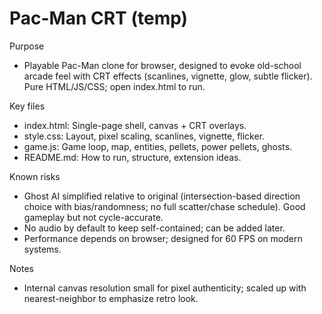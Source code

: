 # Pac-Man CRT (temp)

Purpose
- Playable Pac-Man clone for browser, designed to evoke old-school arcade feel with CRT effects (scanlines, vignette, glow, subtle flicker). Pure HTML/JS/CSS; open index.html to run.

Key files
- index.html: Single-page shell, canvas + CRT overlays.
- style.css: Layout, pixel scaling, scanlines, vignette, flicker.
- game.js: Game loop, map, entities, pellets, power pellets, ghosts.
- README.md: How to run, structure, extension ideas.

Known risks
- Ghost AI simplified relative to original (intersection-based direction choice with bias/randomness; no full scatter/chase schedule). Good gameplay but not cycle-accurate.
- No audio by default to keep self-contained; can be added later.
- Performance depends on browser; designed for 60 FPS on modern systems.

Notes
- Internal canvas resolution small for pixel authenticity; scaled up with nearest-neighbor to emphasize retro look.
